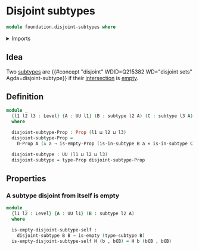 # Disjoint subtypes

```agda
module foundation.disjoint-subtypes where
```

<details><summary>Imports</summary>

```agda
open import foundation.cartesian-product-types
open import foundation.dependent-pair-types
open import foundation.empty-types
open import foundation.intersections-subtypes
open import foundation.propositions
open import foundation.subtypes
open import foundation.universe-levels
```

</details>

## Idea

Two [subtypes](foundation-core.subtypes.md) are
{{#concept "disjoint" WDID=Q215382 WD="disjoint sets" Agda=disjoint-subtype}} if
their [intersection](foundation.intersections-subtypes.md) is
[empty](foundation.empty-types.md).

## Definition

```agda
module _
  {l1 l2 l3 : Level} {A : UU l1} (B : subtype l2 A) (C : subtype l3 A)
  where

  disjoint-subtype-Prop : Prop (l1 ⊔ l2 ⊔ l3)
  disjoint-subtype-Prop =
    Π-Prop A (λ a → is-empty-Prop (is-in-subtype B a × is-in-subtype C a))

  disjoint-subtype : UU (l1 ⊔ l2 ⊔ l3)
  disjoint-subtype = type-Prop disjoint-subtype-Prop
```

## Properties

### A subtype disjoint from itself is empty

```agda
module _
  {l1 l2 : Level} {A : UU l1} (B : subtype l2 A)
  where

  is-empty-disjoint-subtype-self :
    disjoint-subtype B B → is-empty (type-subtype B)
  is-empty-disjoint-subtype-self H (b , b∈B) = H b (b∈B , b∈B)
```
